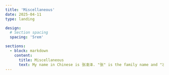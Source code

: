 ```yaml
---
title: 'Miscellaneous'
date: 2025-04-11
type: landing

design:
  # Section spacing
  spacing: '5rem'

sections:
  - block: markdown
    content:
      title: Miscellaneous
      text: My name in Chinese is 张凌泽. "张" is the family name and "凌泽" is the given name. I'm from [Xiangyang](https://www.trip.com/travel-guide/destination/xiangyang-414/), China, which is one of the best places to live in the world if you don't need a job elsewhere. <br> In 2024 at Brown University, I performed as *the Coppersmith* in the drama *Mr. Donkey*(《驴得水》).
---
```


